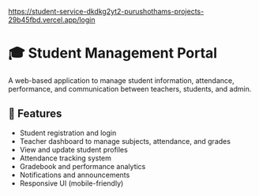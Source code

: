 https://student-service-dkdkg2yt2-purushothams-projects-29b45fbd.vercel.app/login


# 🎓 Student Management Portal

A web-based application to manage student information, attendance, performance, and communication between teachers, students, and admin.

## 🚀 Features

- Student registration and login
- Teacher dashboard to manage subjects, attendance, and grades
- View and update student profiles
- Attendance tracking system
- Gradebook and performance analytics
- Notifications and announcements
- Responsive UI (mobile-friendly)
